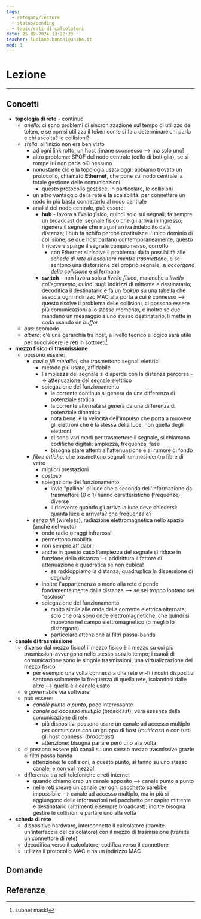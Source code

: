 ```yaml
---
tags:
  - category/lecture
  - status/pending
  - topic/reti-di-calcolatori
date: 25-09-2024 13:22:23
teacher: luciano.bononi@unibo.it
mod: 1
---
```

# Lezione
---
## Concetti
- **topologia di rete** - continuo
	- _anello_: ci sono problemi di sincronizzazione sul tempo di utilizzo del token, e se non si utilizza il token come si fa a determinare chi parla e chi ascolta? le collisioni?
	- _stella_: all'inizio non era ben visto
		- ad ogni link rotto, un host rimane sconnesso --> ma solo uno!
		- altro problema: SPOF del nodo centrale (collo di bottiglia), se si rompe lui non parla più nessuno
		- nonostante ciò è la topologia usata oggi: abbiamo trovato un protocollo, chiamato **Ethernet**, che pone sul nodo centrale la totale gestione delle comunicazioni
			- questo protocollo gestisce, in particolare, le collisioni
		- un altro vantaggio della rete è la scalabilità: per connettere un nodo in più basta connetterlo al nodo centrale
		- analisi del nodo centrale, può essere:
			- **hub** - lavora a _livello fisico_, quindi solo sui segnali; fa sempre un broadcast del segnale fisico che gli arriva in ingresso; rigenera il segnale che magari arriva indebolito dalla distanza; l'hub fa schifo perché costituisce l'unico dominio di collisione, se due host parlano contemporaneamente, questo li riceve e sparge il segnale compromesso, corrotto
				- con Ethernet si risolve il problema: dà la possibilità alle _schede di rete di ascoltare mentre trasmettono_, e se sentono una distorsione del proprio segnale, _si accorgono della collisione_ e si fermano
			- **switch** - non lavora solo a _livello fisico_, ma anche a _livello collegamento_, quindi sugli indirizzi di mittente e destinatario; decodifica il destinatario e fa un _lookup_ su una tabella che associa ogni indirizzo MAC alla porta a cui è connesso --> questo risolve il problema delle collisioni, ci possono essere più comunicazioni allo stesso momento, e inoltre se due mandano un messaggio a uno stesso destinatario, li mette in coda usando un _buffer_
	- _bus_: scomodo
	- _albero_: c'è una gerarchia tra host, a livello teorico e logico sarà utile per suddividere le reti in sottoreti[^1]
- **mezzo fisico di trasmissione**
	- possono essere:
		- _cavi o fili metallici_, che trasmettono segnali elettrici
			- metodo più usato, affidabile
			- l'ampiezza del segnale si disperde con la distanza percorsa --> attenuazione del segnale elettrico
			- spiegazione del funzionamento
				- la corrente continua si genera da una differenza di potenziale statica
				- la corrente alternata si genera da una differenza di potenziale dinamica
				- nota bene: è la velocità dell'impulso che porta a muovere gli elettroni che è la stessa della luce, non quella degli elettroni
				- ci sono vari modi per trasmettere il segnale, si chiamano codifiche digitali: ampiezza, frequenza, fase
				- bisogna stare attenti all'attenuazione e al rumore di fondo
		- _fibre ottiche_, che trasmettono segnali luminosi dentro fibre di vetro
			- migliori prestazioni
			- costoso
			- spiegazione del funzionamento
				- invio "palline" di luce che a seconda dell'informazione da trasmettere (0 o 1) hanno caratteristiche (frequenze) diverse
				- il ricevente quando gli arriva la luce deve chiedersi: quanta luce è arrivata? che frequenza è?
		- _senza fili_ (wireless), radiazione elettromagnetica nello spazio (anche nel vuoto)
			- onde radio o raggi infrarossi
			- permettono mobilità
			- non sempre affidabili
			- anche in questo caso l'ampiezza del segnale si riduce in funzione della distanza --> addirittura il fattore di attenuazione è quadratica se non cubica!
				- se raddoppiamo la distanza, quadruplica la dispersione di segnale
			- inoltre l'appartenenza o meno alla rete dipende fondamentalmente dalla distanza --> se sei troppo lontano sei "escluso"
			- spiegazione del funzionamento
				- molto simile alle onde della corrente elettrica alternata, solo che ora sono onde elettromagnetiche, che quindi si muovono nel campo elettromagnetico (o meglio lo distorgono)
				- particolare attenzione ai filtri passa-banda
- **canale di trasmissione**
	- diverso dal mezzo fisico! il mezzo fisico è il mezzo su cui più trasmissioni avvengono nello stesso spazio tempo; i canali di comunicazione sono le singole trasmissioni, una virtualizzazione del mezzo fisico
		- per esempio una volta connessi a una rete wi-fi i nostri dispositivi sentono solamente la frequenza di quella rete, isolandosi dalle altre --> quella è il canale usato
	- è governabile via software
	- può essere:
		- _canale punto a punto_, poco interessante
		- _canale ad accesso multiplo_ (broadcast), vera essenza della comunicazione di rete
			- più dispositivi possono usare un canale ad accesso multiplo per comunicare con un gruppo di host (_multicast_) o con tutti gli host connessi (_broadcast_)
			- attenzione: bisogna parlare però uno alla volta
	- ci possono essere più canali su uno stesso mezzo trasmissivo grazie ai filtri passa banda
		- attenzione: le collisioni, a questo punto, si fanno su uno stesso canale, e non sul mezzo!
	- differenza tra reti telefoniche e reti internet
		- quando chiamo creo un canale apposito --> canale punto a punto
		- nelle reti creare un canale per ogni pacchetto sarebbe impossibile --> canale ad accesso multiplo, ma in più si aggiungono delle informazioni nel pacchetto per capire mittente e destinatario (altrimenti è sempre broadcast); inoltre bisogna gestire le collisioni e parlare uno alla volta
- **scheda di rete**
	- dispositivo hardware, interconnette il calcolatore (tramite un'interfaccia del calcolatore) con il mezzo di trasmissione (tramite un connettore di rete)
	- decodifica verso il calcolatore; codifica verso il connettore
	- utilizza il protocollo MAC e ha un indirizzo MAC

## Domande

## Referenze
[^1]: subnet mask!